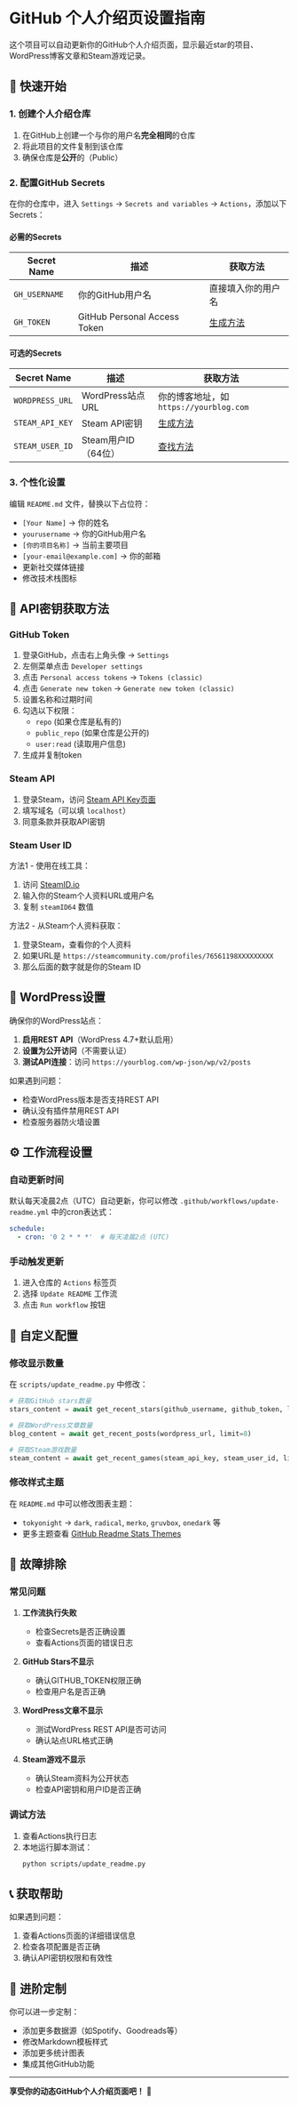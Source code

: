 # GitHub 个人介绍页设置指南

这个项目可以自动更新你的GitHub个人介绍页面，显示最近star的项目、WordPress博客文章和Steam游戏记录。

## 🚀 快速开始

### 1. 创建个人介绍仓库

1. 在GitHub上创建一个与你的用户名**完全相同**的仓库
2. 将此项目的文件复制到该仓库
3. 确保仓库是**公开**的（Public）

### 2. 配置GitHub Secrets

在你的仓库中，进入 `Settings` → `Secrets and variables` → `Actions`，添加以下Secrets：

#### 必需的Secrets

| Secret Name | 描述 | 获取方法 |
|------------|------|---------|
| `GH_USERNAME` | 你的GitHub用户名 | 直接填入你的用户名 |
| `GH_TOKEN` | GitHub Personal Access Token | [生成方法](#github-token) |

#### 可选的Secrets

| Secret Name | 描述 | 获取方法 |
|------------|------|---------|
| `WORDPRESS_URL` | WordPress站点URL | 你的博客地址，如 `https://yourblog.com` |
| `STEAM_API_KEY` | Steam API密钥 | [生成方法](#steam-api) |
| `STEAM_USER_ID` | Steam用户ID（64位） | [查找方法](#steam-user-id) |

### 3. 个性化设置

编辑 `README.md` 文件，替换以下占位符：

- `[Your Name]` → 你的姓名
- `yourusername` → 你的GitHub用户名
- `[你的项目名称]` → 当前主要项目
- `[your-email@example.com]` → 你的邮箱
- 更新社交媒体链接
- 修改技术栈图标

## 🔑 API密钥获取方法

### GitHub Token

1. 登录GitHub，点击右上角头像 → `Settings`
2. 左侧菜单点击 `Developer settings`
3. 点击 `Personal access tokens` → `Tokens (classic)`
4. 点击 `Generate new token` → `Generate new token (classic)`
5. 设置名称和过期时间
6. 勾选以下权限：
   - `repo` (如果仓库是私有的)
   - `public_repo` (如果仓库是公开的)
   - `user:read` (读取用户信息)
7. 生成并复制token

### Steam API

1. 登录Steam，访问 [Steam API Key页面](https://steamcommunity.com/dev/apikey)
2. 填写域名（可以填 `localhost`）
3. 同意条款并获取API密钥

### Steam User ID

方法1 - 使用在线工具：
1. 访问 [SteamID.io](https://steamid.io/)
2. 输入你的Steam个人资料URL或用户名
3. 复制 `steamID64` 数值

方法2 - 从Steam个人资料获取：
1. 登录Steam，查看你的个人资料
2. 如果URL是 `https://steamcommunity.com/profiles/76561198XXXXXXXXX`
3. 那么后面的数字就是你的Steam ID

## 📝 WordPress设置

确保你的WordPress站点：

1. **启用REST API**（WordPress 4.7+默认启用）
2. **设置为公开访问**（不需要认证）
3. **测试API连接**：访问 `https://yourblog.com/wp-json/wp/v2/posts`

如果遇到问题：
- 检查WordPress版本是否支持REST API
- 确认没有插件禁用REST API
- 检查服务器防火墙设置

## ⚙️ 工作流程设置

### 自动更新时间

默认每天凌晨2点（UTC）自动更新，你可以修改 `.github/workflows/update-readme.yml` 中的cron表达式：

```yaml
schedule:
  - cron: '0 2 * * *'  # 每天凌晨2点 (UTC)
```

### 手动触发更新

1. 进入仓库的 `Actions` 标签页
2. 选择 `Update README` 工作流
3. 点击 `Run workflow` 按钮

## 🔧 自定义配置

### 修改显示数量

在 `scripts/update_readme.py` 中修改：

```python
# 获取GitHub stars数量
stars_content = await get_recent_stars(github_username, github_token, limit=10)

# 获取WordPress文章数量  
blog_content = await get_recent_posts(wordpress_url, limit=8)

# 获取Steam游戏数量
steam_content = await get_recent_games(steam_api_key, steam_user_id, limit=6)
```

### 修改样式主题

在 `README.md` 中可以修改图表主题：

- `tokyonight` → `dark`, `radical`, `merko`, `gruvbox`, `onedark` 等
- 更多主题查看 [GitHub Readme Stats Themes](https://github.com/anuraghazra/github-readme-stats/blob/master/themes/README.md)

## 🐛 故障排除

### 常见问题

1. **工作流执行失败**
   - 检查Secrets是否正确设置
   - 查看Actions页面的错误日志

2. **GitHub Stars不显示**
   - 确认GITHUB_TOKEN权限正确
   - 检查用户名是否正确

3. **WordPress文章不显示**
   - 测试WordPress REST API是否可访问
   - 确认站点URL格式正确

4. **Steam游戏不显示**
   - 确认Steam资料为公开状态
   - 检查API密钥和用户ID是否正确

### 调试方法

1. 查看Actions执行日志
2. 本地运行脚本测试：
   ```bash
   python scripts/update_readme.py
   ```

## 📞 获取帮助

如果遇到问题：

1. 查看Actions页面的详细错误信息
2. 检查各项配置是否正确
3. 确认API密钥权限和有效性

## 🎨 进阶定制

你可以进一步定制：

- 添加更多数据源（如Spotify、Goodreads等）
- 修改Markdown模板样式
- 添加更多统计图表
- 集成其他GitHub功能

---

**享受你的动态GitHub个人介绍页面吧！** 🎉 

